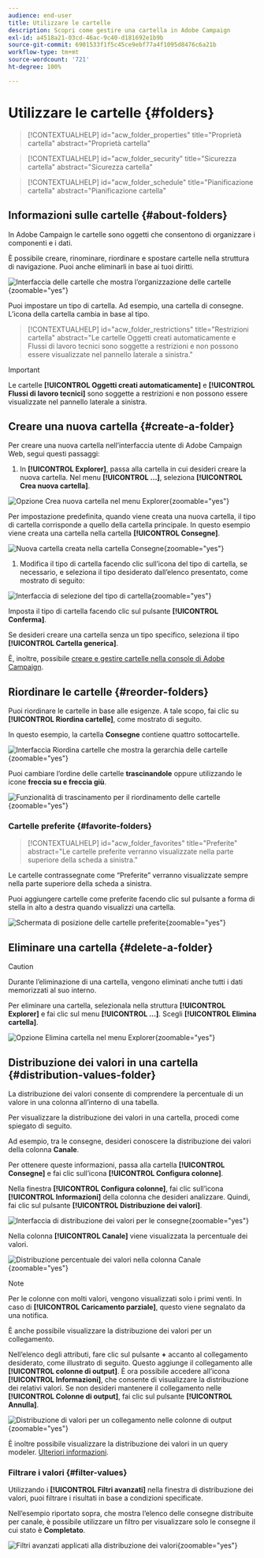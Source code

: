 ```yaml
---
audience: end-user
title: Utilizzare le cartelle
description: Scopri come gestire una cartella in Adobe Campaign
exl-id: a4518a21-03cd-46ac-9c40-d181692e1b9b
source-git-commit: 6901533f1f5c45ce9ebf77a4f1095d8476c6a21b
workflow-type: tm+mt
source-wordcount: '721'
ht-degree: 100%

---
```


# Utilizzare le cartelle {#folders}

>[!CONTEXTUALHELP]
>id="acw_folder_properties"
>title="Proprietà cartella"
>abstract="Proprietà cartella"

>[!CONTEXTUALHELP]
>id="acw_folder_security"
>title="Sicurezza cartella"
>abstract="Sicurezza cartella"

>[!CONTEXTUALHELP]
>id="acw_folder_schedule"
>title="Pianificazione cartella"
>abstract="Pianificazione cartella"

## Informazioni sulle cartelle {#about-folders}

In Adobe Campaign le cartelle sono oggetti che consentono di organizzare i componenti e i dati.

È possibile creare, rinominare, riordinare e spostare cartelle nella struttura di navigazione. Puoi anche eliminarli in base ai tuoi diritti.

![Interfaccia delle cartelle che mostra l’organizzazione delle cartelle](assets/folders.png){zoomable="yes"}

Puoi impostare un tipo di cartella. Ad esempio, una cartella di consegne. L’icona della cartella cambia in base al tipo.

>[!CONTEXTUALHELP]
>id="acw_folder_restrictions"
>title="Restrizioni cartella"
>abstract="Le cartelle Oggetti creati automaticamente e Flussi di lavoro tecnici sono soggette a restrizioni e non possono essere visualizzate nel pannello laterale a sinistra."

>[!IMPORTANT]
>
>Le cartelle **[!UICONTROL Oggetti creati automaticamente]** e **[!UICONTROL Flussi di lavoro tecnici]** sono soggette a restrizioni e non possono essere visualizzate nel pannello laterale a sinistra.


## Creare una nuova cartella {#create-a-folder}

Per creare una nuova cartella nell’interfaccia utente di Adobe Campaign Web, segui questi passaggi:

1. In **[!UICONTROL Explorer]**, passa alla cartella in cui desideri creare la nuova cartella. Nel menu **[!UICONTROL ...]**, seleziona **[!UICONTROL Crea nuova cartella]**.

![Opzione Crea nuova cartella nel menu Explorer](assets/folder_create.png){zoomable="yes"}

Per impostazione predefinita, quando viene creata una nuova cartella, il tipo di cartella corrisponde a quello della cartella principale. In questo esempio viene creata una cartella nella cartella **[!UICONTROL Consegne]**.

![Nuova cartella creata nella cartella Consegne](assets/folder_new.png){zoomable="yes"}

1. Modifica il tipo di cartella facendo clic sull’icona del tipo di cartella, se necessario, e seleziona il tipo desiderato dall’elenco presentato, come mostrato di seguito:

![Interfaccia di selezione del tipo di cartella](assets/folder_type.png){zoomable="yes"}

Imposta il tipo di cartella facendo clic sul pulsante **[!UICONTROL Conferma]**.

Se desideri creare una cartella senza un tipo specifico, seleziona il tipo **[!UICONTROL Cartella generica]**.

È, inoltre, possibile [creare e gestire cartelle nella console di Adobe Campaign](https://experienceleague.adobe.com/it/docs/campaign/campaign-v8/config/configuration/folders-and-views).

## Riordinare le cartelle {#reorder-folders}

Puoi riordinare le cartelle in base alle esigenze. A tale scopo, fai clic su **[!UICONTROL Riordina cartelle]**, come mostrato di seguito.

In questo esempio, la cartella **Consegne** contiene quattro sottocartelle.

![Interfaccia Riordina cartelle che mostra la gerarchia delle cartelle](assets/folder-reorder.png){zoomable="yes"}

Puoi cambiare l’ordine delle cartelle **trascinandole** oppure utilizzando le icone **freccia su e freccia giù**.

![Funzionalità di trascinamento per il riordinamento delle cartelle](assets/folder-draganddrop.png){zoomable="yes"}

### Cartelle preferite {#favorite-folders}

>[!CONTEXTUALHELP]
>id="acw_folder_favorites"
>title="Preferite"
>abstract="Le cartelle preferite verranno visualizzate nella parte superiore della scheda a sinistra."

Le cartelle contrassegnate come “Preferite” verranno visualizzate sempre nella parte superiore della scheda a sinistra.

Puoi aggiungere cartelle come preferite facendo clic sul pulsante a forma di stella in alto a destra quando visualizzi una cartella.

![Schermata di posizione delle cartelle preferite](assets/folders-favorite.png){zoomable="yes"}

## Eliminare una cartella {#delete-a-folder}

>[!CAUTION]
>
>Durante l’eliminazione di una cartella, vengono eliminati anche tutti i dati memorizzati al suo interno.

Per eliminare una cartella, selezionala nella struttura **[!UICONTROL Explorer]** e fai clic sul menu **[!UICONTROL ...]**. Scegli **[!UICONTROL Elimina cartella]**.

![Opzione Elimina cartella nel menu Explorer](assets/folder_delete.png){zoomable="yes"}

## Distribuzione dei valori in una cartella {#distribution-values-folder}

La distribuzione dei valori consente di comprendere la percentuale di un valore in una colonna all’interno di una tabella.

Per visualizzare la distribuzione dei valori in una cartella, procedi come spiegato di seguito.

Ad esempio, tra le consegne, desideri conoscere la distribuzione dei valori della colonna **Canale**.

Per ottenere queste informazioni, passa alla cartella **[!UICONTROL Consegne]** e fai clic sull’icona **[!UICONTROL Configura colonne]**.

Nella finestra **[!UICONTROL Configura colonne]**, fai clic sull’icona **[!UICONTROL Informazioni]** della colonna che desideri analizzare. Quindi, fai clic sul pulsante **[!UICONTROL Distribuzione dei valori]**.

![Interfaccia di distribuzione dei valori per le consegne](assets/values_deliveries.png){zoomable="yes"}

Nella colonna **[!UICONTROL Canale]** viene visualizzata la percentuale dei valori.

![Distribuzione percentuale dei valori nella colonna Canale](assets/values_percentage.png){zoomable="yes"}

>[!NOTE]
>
>Per le colonne con molti valori, vengono visualizzati solo i primi venti. In caso di **[!UICONTROL Caricamento parziale]**, questo viene segnalato da una notifica.

È anche possibile visualizzare la distribuzione dei valori per un collegamento.

Nell’elenco degli attributi, fare clic sul pulsante **+** accanto al collegamento desiderato, come illustrato di seguito. Questo aggiunge il collegamento alle **[!UICONTROL colonne di output]**. È ora possibile accedere all’icona **[!UICONTROL Informazioni]**, che consente di visualizzare la distribuzione dei relativi valori. Se non desideri mantenere il collegamento nelle **[!UICONTROL Colonne di output]**, fai clic sul pulsante **[!UICONTROL Annulla]**.

![Distribuzione di valori per un collegamento nelle colonne di output](assets/values_link.png){zoomable="yes"}

È inoltre possibile visualizzare la distribuzione dei valori in un query modeler. [Ulteriori informazioni](../query/build-query.md#distribution-of-values-in-a-query).

### Filtrare i valori {#filter-values}

Utilizzando i **[!UICONTROL Filtri avanzati]** nella finestra di distribuzione dei valori, puoi filtrare i risultati in base a condizioni specificate.

Nell’esempio riportato sopra, che mostra l’elenco delle consegne distribuite per canale, è possibile utilizzare un filtro per visualizzare solo le consegne il cui stato è **Completato**.

![Filtri avanzati applicati alla distribuzione dei valori](assets/values_filter.png){zoomable="yes"}
